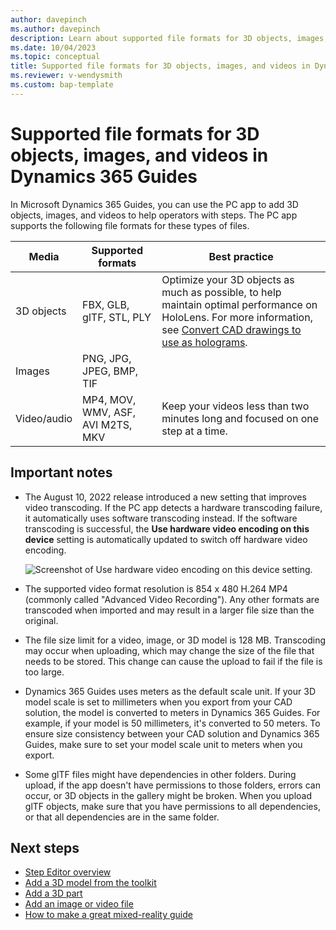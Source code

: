 ```yaml
---
author: davepinch
ms.author: davepinch
description: Learn about supported file formats for 3D objects, images, and videos in Microsoft Dynamics 365 Guides.
ms.date: 10/04/2023
ms.topic: conceptual
title: Supported file formats for 3D objects, images, and videos in Dynamics 365 Guides
ms.reviewer: v-wendysmith
ms.custom: bap-template
---
```


# Supported file formats for 3D objects, images, and videos in Dynamics 365 Guides

In Microsoft Dynamics 365 Guides, you can use the PC app to add 3D objects, images, and videos to help operators with steps. The PC app  supports the following file formats for these types of files.

| Media | Supported formats | Best practice |
|-------|-------------------|---------------|
| 3D objects | FBX, GLB, glTF, STL, PLY | Optimize your 3D objects as much as possible, to help maintain optimal performance on HoloLens. For more information, see [Convert CAD drawings to use as holograms](author-convert-3D-models.md). |
| Images | PNG, JPG, JPEG, BMP, TIF | |
| Video/audio | MP4, MOV, WMV, ASF, AVI M2TS, MKV| Keep your videos less than two minutes long and focused on one step at a time. |

## Important notes

- The August 10, 2022 release introduced a new setting that improves video transcoding. If the PC app detects a hardware transcoding failure, it automatically uses software transcoding instead. If the software transcoding is successful, the **Use hardware video encoding on this device** setting is automatically updated to switch off hardware video encoding. 

     ![Screenshot of Use hardware video encoding on this device setting.](media/video-transcoding-setting.PNG "Screenshot of Use hardware video encoding on this device setting")

- The supported video format resolution is 854 x 480 H.264 MP4 (commonly called "Advanced Video Recording"). Any other formats are transcoded when imported and may result in a larger file size than the original.

- The file size limit for a video, image, or 3D model is 128 MB. Transcoding may occur when uploading, which may change the size of the file that needs to be stored. This change can cause the upload to fail if the file is too large.

- Dynamics 365 Guides uses meters as the default scale unit. If your 3D model scale is set to millimeters when you export from your CAD solution, the model is converted to meters in Dynamics 365 Guides. For example, if your model is 50 millimeters, it's converted to 50 meters. To ensure size consistency between your CAD solution and Dynamics 365 Guides, make sure to set your model scale unit to meters when you  export.  

- Some glTF files might have dependencies in other folders. During upload, if the app doesn't have permissions to those folders, errors can occur, or 3D objects in the gallery might be broken. When you upload glTF objects, make sure that you have permissions to all dependencies, or that all dependencies are in the same folder.

## Next steps

- [Step Editor overview](pc-app-step-editor-overview.md)
- [Add a 3D model from the toolkit](pc-app-add-3D-model.md)
- [Add a 3D part](pc-app-add-3D-part.md)
- [Add an image or video file](pc-app-add-media.md)
- [How to make a great mixed-reality guide](great-guide.md) 
